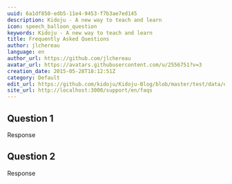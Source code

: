 ```yaml
---
uuid: 6a1df850-edb5-11e4-9453-f7b3ae7ed145
description: Kidoju - A new way to teach and learn
icon: speech_balloon_question
keywords: Kidoju - A new way to teach and learn
title: Frequently Asked Questions
author: jlchereau
language: en
author_url: https://github.com/jlchereau
avatar_url: https://avatars.githubusercontent.com/u/2556751?v=3
creation_date: 2015-05-28T18:12:51Z
category: Default
edit_url: https://github.com/kidoju/Kidoju-Blog/blob/master/test/data/en/pages/faqs.md
site_url: http://localhost:3000/support/en/faqs
---
```

## Question 1
Response

## Question 2
Response